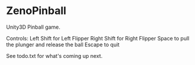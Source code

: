 ZenoPinball
===========

Unity3D Pinball game.

Controls:
Left Shift for Left Flipper
Right Shift for Right Flipper
Space to pull the plunger and release the ball
Escape to quit


See todo.txt for what's coming up next.
